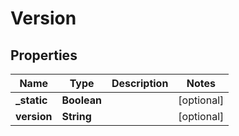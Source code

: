 
# Version

## Properties
Name | Type | Description | Notes
------------ | ------------- | ------------- | -------------
**_static** | **Boolean** |  |  [optional]
**version** | **String** |  |  [optional]




